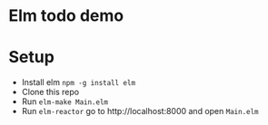 # Elm todo demo

# Setup

- Install elm `npm -g install elm`
- Clone this repo
- Run `elm-make Main.elm`
- Run `elm-reactor` go to http://localhost:8000 and open `Main.elm`
